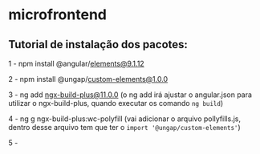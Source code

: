 # microfrontend

## Tutorial de instalação dos pacotes:

1 - npm install @angular/elements@9.1.12

2 - npm install @ungap/custom-elements@1.0.0

3 - ng add ngx-build-plus@11.0.0 (o ng add irá ajustar o angular.json para utilizar o ngx-build-plus, quando executar os comando `ng build`)

4 - ng g ngx-build-plus:wc-polyfill (vai adicionar o arquivo pollyfills.js, dentro desse arquivo tem que ter o `import '@ungap/custom-elements'`)

5 - 
